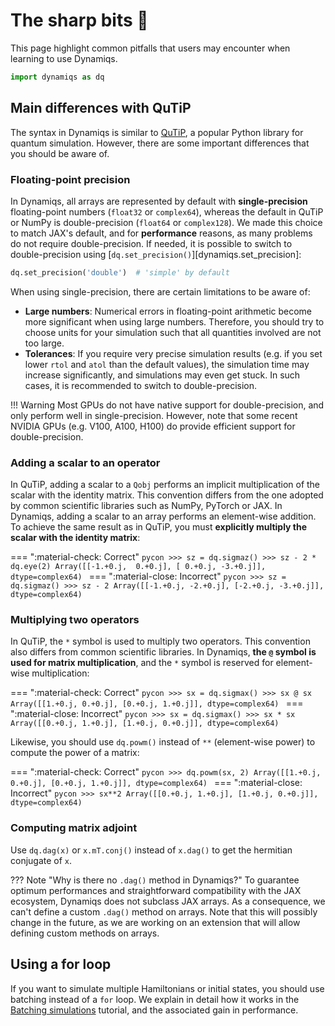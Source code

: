 # The sharp bits 🔪

This page highlight common pitfalls that users may encounter when learning to use Dynamiqs.

```python
import dynamiqs as dq
```

## Main differences with QuTiP

<!-- If modifications are made in this section, ensure to also update the tutorials/time-dependent-operators.md document to reflect these changes in the "Differences with QuTiP" warning admonition at the top of the file. -->

The syntax in Dynamiqs is similar to [QuTiP](http://qutip.org/), a popular Python library for quantum simulation. However, there are some important differences that you should be aware of.

### Floating-point precision

In Dynamiqs, all arrays are represented by default with **single-precision** floating-point numbers (`float32` or `complex64`), whereas the default in QuTiP or NumPy is double-precision (`float64` or `complex128`). We made this choice to match JAX's default, and for **performance** reasons, as many problems do not require double-precision. If needed, it is possible to switch to double-precision using [`dq.set_precision()`][dynamiqs.set_precision]:
```python
dq.set_precision('double')  # 'simple' by default
```

When using single-precision, there are certain limitations to be aware of:

- **Large numbers**: Numerical errors in floating-point arithmetic become more significant when using large numbers. Therefore, you should try to choose units for your simulation such that all quantities involved are not too large.
- **Tolerances**: If you require very precise simulation results (e.g. if you set lower `rtol` and `atol` than the default values), the simulation time may increase significantly, and simulations may even get stuck. In such cases, it is recommended to switch to double-precision.

!!! Warning
    Most GPUs do not have native support for double-precision, and only perform well in single-precision. However, note that some recent NVIDIA GPUs (e.g. V100, A100, H100) do provide efficient support for double-precision.

<!-- set precision back to default
```python
dq.set_precision('simple')
```
-->

### Adding a scalar to an operator

In QuTiP, adding a scalar to a `Qobj` performs an implicit multiplication of the scalar with the identity matrix. This convention differs from the one adopted by common scientific libraries such as NumPy, PyTorch or JAX. In Dynamiqs, adding a scalar to an array performs an element-wise addition. To achieve the same result as in QuTiP, you must **explicitly multiply the scalar with the identity matrix**:

=== ":material-check: Correct"
    ```pycon
    >>> sz = dq.sigmaz()
    >>> sz - 2 * dq.eye(2)
    Array([[-1.+0.j,  0.+0.j],
           [ 0.+0.j, -3.+0.j]], dtype=complex64)
    ```
=== ":material-close: Incorrect"
    ```pycon
    >>> sz = dq.sigmaz()
    >>> sz - 2
    Array([[-1.+0.j, -2.+0.j],
           [-2.+0.j, -3.+0.j]], dtype=complex64)
    ```

### Multiplying two operators

In QuTiP, the `*` symbol is used to multiply two operators. This convention also differs from common scientific libraries. In Dynamiqs, **the `@` symbol is used for matrix multiplication**, and the `*` symbol is reserved for element-wise multiplication:

=== ":material-check: Correct"
    ```pycon
    >>> sx = dq.sigmax()
    >>> sx @ sx
    Array([[1.+0.j, 0.+0.j],
           [0.+0.j, 1.+0.j]], dtype=complex64)
    ```
=== ":material-close: Incorrect"
    ```pycon
    >>> sx = dq.sigmax()
    >>> sx * sx
    Array([[0.+0.j, 1.+0.j],
           [1.+0.j, 0.+0.j]], dtype=complex64)
    ```

Likewise, you should use `dq.powm()` instead of `**` (element-wise power) to compute the power of a matrix:

=== ":material-check: Correct"
    ```pycon
    >>> dq.powm(sx, 2)
    Array([[1.+0.j, 0.+0.j],
           [0.+0.j, 1.+0.j]], dtype=complex64)
    ```
=== ":material-close: Incorrect"
    ```pycon
    >>> sx**2
    Array([[0.+0.j, 1.+0.j],
           [1.+0.j, 0.+0.j]], dtype=complex64)
    ```

### Computing matrix adjoint

Use `dq.dag(x)` or `x.mT.conj()` instead of `x.dag()` to get the hermitian conjugate of `x`.

??? Note "Why is there no `.dag()` method in Dynamiqs?"
    To guarantee optimum performances and straightforward compatibility with the JAX ecosystem, Dynamiqs does not subclass JAX arrays. As a consequence, we can't define a custom `.dag()` method on arrays. Note that this will possibly change in the future, as we are working on an extension that will allow defining custom methods on arrays.


## Using a for loop

If you want to simulate multiple Hamiltonians or initial states, you should use batching instead of a `for` loop. We explain in detail how it works in the [Batching simulations](../basics/batching-simulations.md) tutorial, and the associated gain in performance.
